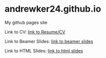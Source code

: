 # andrewker24.github.io
My github pages site

Link to CV:
[link to Resume/CV](Resume_CV_.pdf)


Link to Beamer Slides:
[link to beamer slides](beamerpresentation.pdf)


Link to HTML Slides:
[link to html slides](file:///C:/Users/ajk24/OneDrive/Desktop/STAT%20850%20Statistical%20Computing/andrewker24.github.io/HTML-Slides.html#/)




















